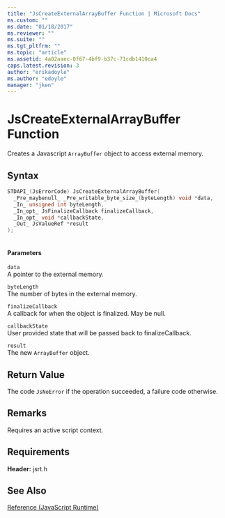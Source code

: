 ```yaml
---
title: "JsCreateExternalArrayBuffer Function | Microsoft Docs"
ms.custom: ""
ms.date: "01/18/2017"
ms.reviewer: ""
ms.suite: ""
ms.tgt_pltfrm: ""
ms.topic: "article"
ms.assetid: 4a02aaec-0f67-4bf9-b37c-71cdb1410ca4
caps.latest.revision: 3
author: "erikadoyle"
ms.author: "edoyle"
manager: "jken"
---
```

# JsCreateExternalArrayBuffer Function
Creates a Javascript `ArrayBuffer` object to access external memory.  
  
## Syntax  
  
```cpp  
STDAPI_(JsErrorCode) JsCreateExternalArrayBuffer(  
  _Pre_maybenull_ _Pre_writable_byte_size_(byteLength) void *data,  
  _In_ unsigned int byteLength,  
  _In_opt_ JsFinalizeCallback finalizeCallback,  
  _In_opt_ void *callbackState,  
  _Out_ JsValueRef *result  
);  
  
```  
  
#### Parameters  
 `data`  
 A pointer to the external memory.  
  
 `byteLength`  
 The number of bytes in the external memory.  
  
 `finalizeCallback`  
 A callback for when the object is finalized. May be null.  
  
 `callbackState`  
 User provided state that will be passed back to finalizeCallback.  
  
 `result`  
 The new `ArrayBuffer` object.  
  
## Return Value  
 The code `JsNoError` if the operation succeeded, a failure code otherwise.  
  
## Remarks  
 Requires an active script context.  
  
## Requirements  
 **Header:** jsrt.h  
  
## See Also  
 [Reference (JavaScript Runtime)](../chakra-hosting/reference-javascript-runtime.md)